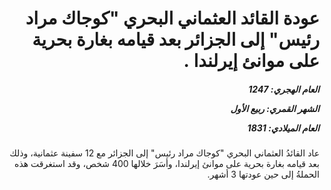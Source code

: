 <h1 dir="rtl">عودة القائد العثماني البحري "كوجاك مراد رئيس" إلى الجزائر بعد قيامه بغارة بحرية على موانئ إيرلندا .</h1>

<h5 dir="rtl">العام الهجري:  1247

الشهر القمري: ربيع الأول

العام الميلادي: 1831</h5>

<p dir="rtl">عاد القائدُ العثماني البحري "كوجاك مراد رئيس" إلى الجزائر مع 12 سفينة عثمانية، وذلك بعد قيامه بغارة بحرية على موانئ إيرلندا، وأسَرَ خلالها 400 شخص، وقد استغرقت هذه الحملةُ إلى حين عودتها 3 أشهر.</p></br>
